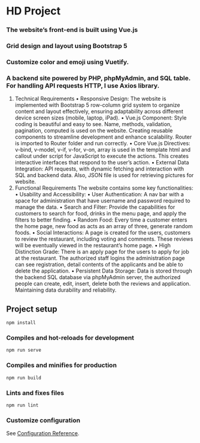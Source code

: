# HD Project
### The website’s front-end is built using Vue.js
### Grid design and layout using Bootstrap 5
### Customize color and emoji using Vuetify. 
### A backend site powered by PHP, phpMyAdmin, and SQL table. For handling API requests HTTP, I use Axios library.
1. Technical Requirements
• Responsive Design: The website is implemented with Bootstrap 5 row-column 
grid system to organize content and layout effectively, ensuring adaptability 
across different device screen sizes (mobile, laptop, iPad). 
• Vue.js Component: Style coding is beautiful and easy to see. Name, methods, 
validation, pagination, computed is used on the website. Creating reusable 
components to streamline development and enhance scalability. Router is 
imported to Router folder and run correctly. 
• Core Vue.js Directives: v-bind, v-model, v-if, v-for, v-on, array is used in the 
template html and callout under script for JavaScript to execute the actions. 
This creates interactive interfaces that respond to the user’s action. 
• External Data Integration: API requests, with dynamic fetching and interaction 
with SQL and backend data. Also, JSON file is used for retrieving pictures for 
website. 
2. Functional Requirements 
The website contains some key functionalities: 
• Usability and Accessibility: 
• User Authentication: A nav bar with a space for administration that have 
username and password required to manage the data. 
• Search and Filter: Provide the capabilities for customers to search for food, 
drinks in the menu page, and apply the filters to better finding.
• Random Food: Every time a customer enters the home page, new food as acts 
as an array of three, generate random foods. 
• Social Interactions: A page is created for the users, customers to review the 
restaurant, including voting and comments. These reviews will be eventually 
viewed in the restaurant’s home page. 
• High Distinction Grade: There is an apply page for the users to apply for job at 
the restaurant. The authorized staff logins the administration page can see 
registration, detail contents of the applicants and be able to delete the 
application. 
• Persistent Data Storage: Data is stored through the backend SQL database via 
phpMyAdmin server, the authorized people can create, edit, insert, delete both 
the reviews and application. Maintaining data durability and reliability. 
## Project setup
```
npm install
```

### Compiles and hot-reloads for development
```
npm run serve
```

### Compiles and minifies for production
```
npm run build
```

### Lints and fixes files
```
npm run lint
```

### Customize configuration
See [Configuration Reference](https://cli.vuejs.org/config/).
